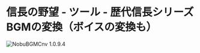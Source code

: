 # 信長の野望 - ツール - 歴代信長シリーズBGMの変換（ボイスの変換も）

![NobuBGMCnv 1.0.9.4](https://img.shields.io/badge/NobuBGMCnv-1.0.9.4-6479ff.svg)

